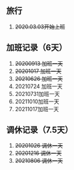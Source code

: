 ## 旅行
1. ~~2020.03.03开始上班~~

## 加班记录（6天）
1. ~~20200913 加班一天~~
2. ~~20201017 加班一天~~
3. ~~20210626 加班一天~~
4. 20210724 加班一天
5. 20210731加班一天
6. 20211010加班一天
7. 20211017加班一天
## 调休记录（7.5天）
1. ~~20201026 调休一天~~
2. ~~20201216 调休一天~~
3. ~~20210806 调休一天~~


